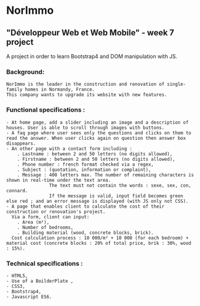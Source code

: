 # NorImmo

## "Développeur Web et Web Mobile" - week 7 project

A project in order to learn Bootstrap4 and DOM manipulation with JS.

### Background: 
	NorImmo is the leader in the construction and renovation of single-family homes in Normandy, France.
    This company wants to upgrade its website with new features.

### Functional specifications :
    - At home page, add a slider including an image and a description of houses. User is able to scroll through images with buttons.
    - A faq page where user sees only the questions and clicks on them to read the answer. When user clicks again on question then answer box disappears.
    - An other page with a contact form including :
        . Lastname : between 2 and 50 letters (no digits allowed),
        . Firstname : between 2 and 50 letters (no digits allowed),
        . Phone number : french format checked via a regex,
        . Subject : (quotation, information or complaint),
        . Message : 400 letters max. The number of remaining characters is shown in real-time under the text area.
                    The text must not contain the words : sexe, sex, con, connard.
                    If the message is valid, input field becomes green else red ; and an error message is displayed (with JS only not CSS).
    - A page that enables client to calculate the cost of their construction or renovation's project.
      Via a form, client can input:
        . Area (m²),
        . Number of bedrooms,
        . Building material (wood, concrete blocks, brick).
      Cost calculation process : 10 000/m² + 10 000 (for each bedroom) + material cost (concrete blocks : 20% of total price, brik : 30%, wood : 15%).

### Technical specifications :
    - HTML5,
    - Use of a BoilderPlate ,
    - CSS3,
    - Bootstrap4,
    - Javascript ES6.
    